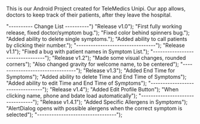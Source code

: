 This is our Android Project created for TeleMedics Unipi.
Our app allows, doctors to keep track of their patients, after they leave the hospital.

"---------- Change List ----------")
"Release v1.0");
"First fully working release, fixed doctor/symptom bug.");
"Fixed color behind spinners bug.");
"Added ability to delete single symptoms.");
"Added ability to call patients by clicking their number.");
"---------------------------------");
"Release v1.1");
"Fixed a bug with patient names in Symptom List.");
"---------------------------------");
"Release v1.2");
"Made some visual changes, rounded corners");
"Also changed gravity for welcome name, to be centered");
"---------------------------------");
"Release v1.3");
"Added End Time for Symptoms");
"Added ability to delete Time and End Time of Symptoms");
"Added ability to edit Time and End Time of Symptoms");
"---------------------------------");
"Release v1.4");
"Added Edit Profile Button");
"When clicking name, phone and bdate load automatically");
"---------------------------------");
"Release v1.4.1");
"Added Specific Allergens in Symptoms");
"AlertDialog opens with possible alergens when the correct symptom is selected");
"---------------------------------");


